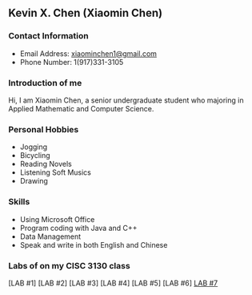 ## Kevin X. Chen (Xiaomin Chen)

### Contact Information
* Email Address: xiaominchen1@gmail.com         
* Phone Number: 1(917)331-3105

### Introduction of me
Hi, I am Xiaomin Chen, a senior undergraduate student who majoring in Applied Mathematic and Computer Science. 

### Personal Hobbies
* Jogging 
* Bicycling
* Reading Novels
* Listening Soft Musics
* Drawing

### Skills
* Using Microsoft Office
* Program coding with Java and C++
* Data Management
* Speak and write in both English and Chinese

### Labs of on my CISC 3130 class
[LAB #1]
[LAB #2]
[LAB #3]
[LAB #4]
[LAB #5]
[LAB #6]
[LAB #7](https://github.com/1997317AXZS/1997317AXZS.github.io)

